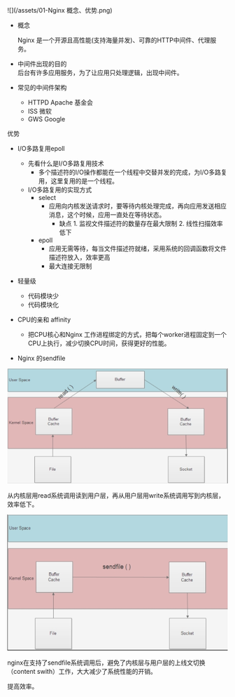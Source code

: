![](/assets/01-Nginx 概念、优势.png)

* 概念

  Nginx 是一个开源且高性能\(支持海量并发\)、可靠的HTTP中间件、代理服务。

* 中间件出现的目的  
      后台有许多应用服务，为了让应用只处理逻辑，出现中间件。

* 常见的中间件架构

  * HTTPD   Apache 基金会
  * ISS         微软
  * GWS      Google

优势

* I/O多路复用epoll

  * 先看什么是I/O多路复用技术
    * 多个描述符的I/O操作都能在一个线程中交替并发的完成，为I/O多路复用，这里复用的是一个线程。
  * I/O多路复用的实现方式
    * select 
      * 应用向内核发送请求时，要等待内核处理完成，再向应用发送相应消息，这个时候，应用一直处在等待状态。
        * 缺点         1. 监视文件描述符的数量存在最大限制    2. 线性扫描效率低下
    * epoll
      * 应用无需等待，每当文件描述符就绪，采用系统的回调函数将文件描述符放入，效率更高
      * 最大连接无限制

* 轻量级

  * 代码模块少
  * 代码模块化

* CPU的亲和  affinity

  * 把CPU核心和Nginx 工作进程绑定的方式，把每个worker进程固定到一个CPU上执行，减少切换CPU时间，获得更好的性能。

* Nginx 的sendfile

![](/assets/sendfile1.png)

从内核层用read系统调用读到用户层，再从用户层用write系统调用写到内核层，效率低下。

![](/assets/sendfile2.png)

nginx在支持了sendfile系统调用后，避免了内核层与用户层的上线文切换（content swith）工作，大大减少了系统性能的开销。

提高效率。

